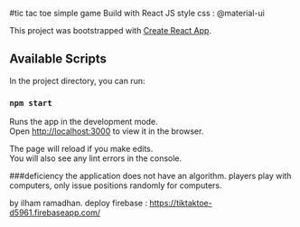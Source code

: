 #tic tac toe
simple game
Build with React JS
style css :
 @material-ui

This project was bootstrapped with [Create React App](https://github.com/facebook/create-react-app).
## Available Scripts

In the project directory, you can run:

### `npm start`

Runs the app in the development mode.<br>
Open [http://localhost:3000](http://localhost:3000) to view it in the browser.

The page will reload if you make edits.<br>
You will also see any lint errors in the console.

###deficiency
the application does not have an algorithm.
players play with computers,
only issue positions randomly for computers.

by ilham ramadhan.
deploy firebase : https://tiktaktoe-d5961.firebaseapp.com/